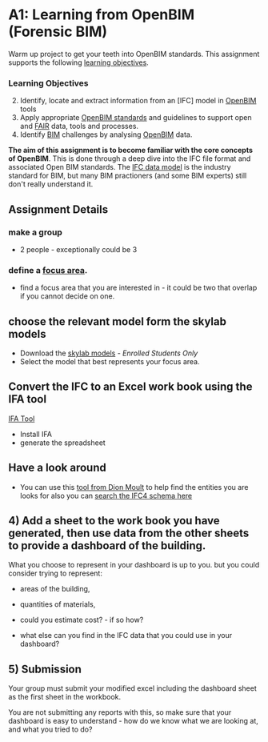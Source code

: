 # A1: Learning from OpenBIM (Forensic BIM)
Warm up project to get your teeth into OpenBIM standards. This assignment supports the following [learning objectives].

### Learning Objectives
2. Identify, locate and extract information from an [IFC] model in [OpenBIM] tools
3. Apply appropriate [OpenBIM standards] and guidelines to support open and [FAIR] data, tools and processes.
7. Identify [BIM] challenges by analysing [OpenBIM] data.



**The aim of this assignment is to become familiar with the core concepts of OpenBIM**. This is done through a deep dive into the IFC file format and associated Open BIM standards. The [IFC data model](/Concepts/IFC) is the industry standard for BIM, but many BIM practioners (and some BIM experts) still don't really understand it.

## Assignment Details

### make a group 
* 2 people - exceptionally could be 3
### define a [focus area].
* find a focus area that you are interested in - it could be two that overlap if you cannot decide on one.
## choose the relevant model form the skylab models
* Download the [skylab models](https://learn.inside.dtu.dk/d2l/le/content/167582/Home) - *Enrolled Students Only*
* Select the model that best represents your focus area.

## Convert the IFC to an Excel work book using the IFA tool
[IFA Tool](/41934/Concepts/IFCAnalyzerTool)

* Install IFA
* generate the spreadsheet

## Have a look around

* You can use this [tool from Dion Moult](https://blenderbim.org/search-ifc-class.html) to help find the entities you are looks for also you can [search the IFC4 schema here](https://ifc43-docs.standards.buildingsmart.org/)
     
## 4) Add a sheet to the work book you have generated, then use data from the other sheets to provide a dashboard of the building.

What you choose to represent in your dashboard is up to you. but you could consider trying to represent:

* areas of the building,

* quantities of materials,

* could you estimate cost? - if so how?

* what else can you find in the IFC data that you could use in your dashboard?

## 5) Submission

Your group must submit your modified excel including the dashboard sheet as the first sheet in the workbook.

You are not submitting any reports with this, so make sure that your dashboard is easy to understand - how do we know what we are looking at, and what you tried to do?

<!-- links --> 

[learning objectives]: /41934/LearningObjectives
[Blender]: /41934/Concepts/Blender
[BlenderBIM]: /41934/Concepts/BlenderBIM
[OpenBIM standards]: /41934/Concepts/Standards
[BIM]: /41934/Concepts/BIM
[OpenBIM]: /41934/Concepts/OpenBIM
[FAIR]: /41934/Concepts/FAIR
[focus area]: /41934/Focus
